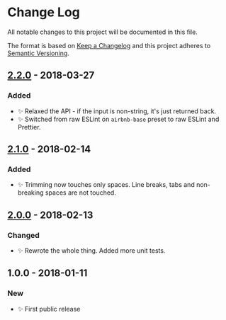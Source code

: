# Change Log

All notable changes to this project will be documented in this file.

The format is based on [Keep a Changelog](http://keepachangelog.com/)
and this project adheres to [Semantic Versioning](http://semver.org/).

## [2.2.0] - 2018-03-27

### Added

* ✨ Relaxed the API - if the input is non-string, it's just returned back.
* ✨ Switched from raw ESLint on `airbnb-base` preset to raw ESLint and Prettier.

## [2.1.0] - 2018-02-14

### Added

* ✨ Trimming now touches only spaces. Line breaks, tabs and non-breaking spaces are not touched.

## [2.0.0] - 2018-02-13

### Changed

* ✨ Rewrote the whole thing. Added more unit tests.

## 1.0.0 - 2018-01-11

### New

* ✨ First public release

[2.2.0]: https://github.com/codsen/string-remove-duplicate-heads-tails/compare/v2.1.0...v2.2.0
[2.1.0]: https://github.com/codsen/string-remove-duplicate-heads-tails/compare/v2.0.0...v2.1.0
[2.0.0]: https://github.com/codsen/string-remove-duplicate-heads-tails/compare/v1.0.0...v2.0.0
